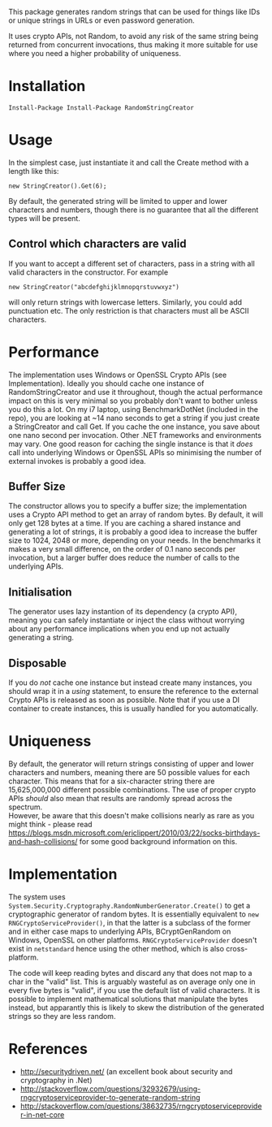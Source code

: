 This package generates random strings that can be used for things like IDs or unique strings in URLs or even password generation.

It uses crypto APIs, not Random, to avoid any risk of the same string being returned from concurrent invocations, thus making it more suitable for use where you need a higher probability of uniqueness. 

# Installation
```
Install-Package Install-Package RandomStringCreator
```

# Usage
In the simplest case, just instantiate it and call the Create method with a length like this:
```
new StringCreator().Get(6);
```
By default, the generated string will be limited to upper and lower characters and numbers, though there is no guarantee that all the different types will be present.  

## Control which characters are valid
If you want to accept a different set of characters, pass in a string with all valid characters in the constructor. For example
```
new StringCreator("abcdefghijklmnopqrstuvwxyz")
``` 
will only return strings with lowercase letters. Similarly, you could add punctuation etc. The only restriction is that characters must all be ASCII characters.

# Performance
The implementation uses Windows or OpenSSL Crypto APIs (see Implementation). Ideally you should cache one instance of RandomStringCreator and use it throughout, though the actual performance impact on this is very minimal so you probably don't want to bother unless you do this a lot.
On my i7 laptop, using BenchmarkDotNet (included in the repo), you are looking at ~14 nano seconds to get a string if you just create a StringCreator and call Get. If you cache the one instance, you save about one nano second per invocation. Other .NET frameworks and environments may vary.
One good reason for caching the single instance is that it *does* call into underlying Windows or OpenSSL APIs so minimising the number of external invokes is probably a good idea.

## Buffer Size
The constructor allows you to specify a buffer size; the implementation uses a Crypto API method to get an array of random bytes. By default, it will only get 128 bytes at a time. If you are caching a shared instance and generating a lot of strings, it is probably a good idea to increase the buffer size to 1024, 2048 or more, depending on your needs. In the benchmarks it makes a very small difference, on the order of 0.1 nano seconds per invocation, but a larger buffer does reduce the number of calls to the underlying APIs.

## Initialisation
The generator uses lazy instantion of its dependency (a crypto API), meaning you can safely instantiate or inject the class without worrying about any performance implications when you end up not actually generating a string. 

## Disposable
If you do *not* cache one instance but instead create many instances, you should wrap it in a *using* statement, to ensure the reference to the external Crypto APIs is released as soon as possible. Note that if you use a DI container to create instances, this is usually handled for you automatically.

# Uniqueness
By default, the generator will return strings consisting of upper and lower characters and numbers, meaning there are 50 possible values for each character. This means that for a six-character string there are 15,625,000,000 different possible combinations. The use of proper crypto APIs *should* also mean that results are randomly spread across the spectrum.  
However, be aware that this doesn't make collisions nearly as rare as you might think - please read <https://blogs.msdn.microsoft.com/ericlippert/2010/03/22/socks-birthdays-and-hash-collisions/> for some good background information on this.

# Implementation
The system uses ```System.Security.Cryptography.RandomNumberGenerator.Create()``` to get a cryptographic generator of random bytes. It is essentially equivalent to ```new RNGCryptoServiceProvider()```, in that the latter is a subclass of the former and in either case maps to underlying APIs, BCryptGenRandom on Windows, OpenSSL on other platforms. ```RNGCryptoServiceProvider``` doesn't exist in ```netstandard``` hence using the other method, which is also cross-platform.

The code will keep reading bytes and discard any that does not map to a char in the "valid" list. This is arguably wasteful as on average only one in every five bytes is "valid", if you use the default list of valid characters. It is possible to implement mathematical solutions that manipulate the bytes instead, but apparantly this is likely to skew the distribution of the generated strings so they are less random. 

# References
- <http://securitydriven.net/>  (an excellent book about security and cryptography in .Net)
- <http://stackoverflow.com/questions/32932679/using-rngcryptoserviceprovider-to-generate-random-string>  
- <http://stackoverflow.com/questions/38632735/rngcryptoserviceprovider-in-net-core>

